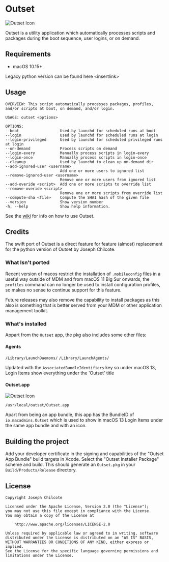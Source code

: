 Outset
======

![Outset Icon](https://github.com/bartreardon/outset/blob/master/swift/outset/outset/Assets.xcassets/AppIcon.appiconset/outset.png_128x128.png?raw=true) 

Outset is a utility application which automatically processes scripts and packages during the boot sequence, user logins, or on demand.

Requirements
------------
+ macOS 10.15+

Legacy python version can be found here \<insertlink\>

Usage
-----

	OVERVIEW: This script automatically processes packages, profiles, and/or scripts at boot, on demand, and/or login.

	USAGE: outset <options>

	OPTIONS:
	--boot                  Used by launchd for scheduled runs at boot
	--login                 Used by launchd for scheduled runs at login
	--login-privileged      Used by launchd for scheduled privileged runs at login
	--on-demand             Process scripts on demand
	--login-every           Manually process scripts in login-every
	--login-once            Manually process scripts in login-once
	--cleanup               Used by launchd to clean up on-demand dir
	--add-ignored-user <username>
							Add one or more users to ignored list
	--remove-ignored-user <username>
							Remove one or more users from ignored list
	--add-overide <script>  Add one or more scripts to override list
	--remove-overide <script>
							Remove one or more scripts from override list
	--compute-sha <file>    Compute the SHA1 hash of the given file
	--version               Show version number
	-h, --help              Show help information.



See the [wiki](https://github.com/chilcote/outset/wiki) for info on how to use Outset.

Credits
-------
The swift port of Outset is a direct feature for feature (almost) replacement for the python version of Outset by Joseph Chilcote.

### What Isn't ported

Recent version of macos restrict the installation of `.mobileconfig` files in a useful way outside of MDM and from macOS 11 Big Sur onwards, the `profiles` command can no longer be used to install configuration profiles, so makes no sense to continue support for this feature.

Future releases may also remove the capability to install packages as this also is something that is better served from your MDM or other application management toolkit.

### What's installed

Appart from the `Outset` app, the pkg also includes some other files:

#### Agents
`/Library/LaunchDaemons/` `/Library/LaunchAgents/`

Updated with the `AssociatedBundleIdentifiers` key so under macOS 13, Login Items show everything under the 'Outset' title

#### Outset.app

![Outset Icon](https://github.com/bartreardon/outset/blob/master/swift/outset/outset/Assets.xcassets/AppIcon.appiconset/outset.png_32x32@2x.png?raw=true) 

`/usr/local/outset/Outset.app`

Apart from being an app bundle, this app has the BundleID of `io.macadmins.Outset` which is used to show in macOS 13 Login Items under the same app bundle and with an icon. 

## Building the project

Add your developer certificate in the signing and capabilities of the "Outset App Bundle" build targets in Xcode. Select the "Outset Installer Package" scheme and build. This should generate an `Outset.pkg` in your `Build/Products/Release` directory.

License
-------

    Copyright Joseph Chilcote

    Licensed under the Apache License, Version 2.0 (the "License");
    you may not use this file except in compliance with the License.
    You may obtain a copy of the License at

        http://www.apache.org/licenses/LICENSE-2.0

    Unless required by applicable law or agreed to in writing, software
    distributed under the License is distributed on an "AS IS" BASIS,
    WITHOUT WARRANTIES OR CONDITIONS OF ANY KIND, either express or implied.
    See the License for the specific language governing permissions and
    limitations under the License.
